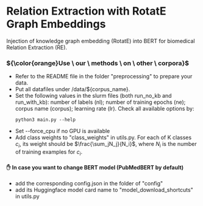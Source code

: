 # Relation Extraction with RotatE Graph Embeddings

Injection of knowledge graph embedding (RotatE) into BERT for biomedical Relation Extraction (RE).

### ${\color{orange}Use \ our \ methods \ on \ other \ corpora}$

- Refer to the README file in the folder "preprocessing" to prepare your data.
- Put all datafiles under /data/${corpus_name}.
- Set the following values in the slurm files (both run_no_kb and run_with_kb): number of labels (nl); number of training epochs (ne); corpus name (corpus); learning rate (lr). Check all available options by:
  ```
  python3 main.py --help
  ```
- Set --force_cpu if no GPU is available
- Add class weights to "class_weights" in utils.py. For each of K classes $c_i$, its weight should be $\frac{\sum_jN_j}{N_i}$, where $N_i$ is the number of training examples for $c_i$.

#### :raised_hand: In case you want to change BERT model (PubMedBERT by default)

- add the corresponding config.json in the folder of "config"
- add its Huggingface model card name to "model_download_shortcuts" in utils.py

